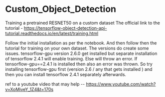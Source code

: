 # Custom_Object_Detection
Training a pretrained RESNET50 on a custom dataset 
The official link to the tutorial - https://tensorflow-object-detection-api-tutorial.readthedocs.io/en/latest/training.html

Follow the initial installation as per the notebook.
And then follow then the tutorial for training on your own dataset.
The versions do create some issues. tensorflow-gpu version 2.6.0 get installed but separate installation of tensorflow 2.4.1 will enable training. Else will throw an error.
If tensorflow-gpu==2.4.1 is installed then also an error was thrown. 
So try installing tensorflow-gpu first (version 2.6 / any that gets installed ) and then you can install tensorflow 2.4.1 separately afterwards. 

ref to a youtube video that may help -- https://www.youtube.com/watch?v=XoMiveY_1Z4&t=170s
